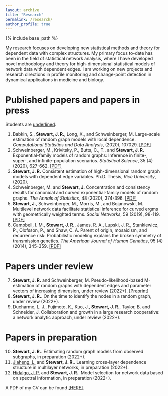 ```yaml
--- 
layout: archive
title: "Research"
permalink: /research/
author_profile: true
---
```


{% include base_path %}


My research focuses on developing new statistical methods and theory 
for dependent data with complex structures. 
My primary focus to-date has been in the field of statistical network analysis, 
where I have developed novel methodology and theory for high-dimensional statistical models of network data 
with dependent edges.
I am working on new projects and research directions 
in profile monitoring and change-point detection in dynamical applications in medicine and biology.  


Published papers and papers in press
======
Students are <u>underlined</u>.
<ol>
<li>
Babkin, S., <b> Stewart, J. R.</b>, Long, X., and Schweinberger, M.
Large-scale estimation of random graph models with local dependence.
<i>Computational Statistics and Data Analysis</i>, (2020), 107029.
<a href="https://jrstew.github.io/files/csda.pdf">[PDF]</a>
</li>
<li>
Schweinberger, M., Krivitsky, P., Butts, C., T., and <b>Stewart, J. R.</b>
Exponential-family models of random graphs: Inference in finite-, super-, and infinite-population scenarios.
<i>Statistical Science</i>, 35 (4) (2020), 627-662.
<a href="https://jrstew.github.io/files/stat_science.pdf">[PDF]</a>
</li>
<li>
<b>Stewart, J. R.</b>
Consistent estimation of high-dimensional random graph models with dependent edge variables.
Ph.D. Thesis,
<i>Rice University</i>,
(2020).
</li>
<li>
Schweinberger, M. and <b>Stewart, J.</b>
Concentration and consistency results for canonical and curved exponential-family models of random graphs.
<i>The Annals of Statistics</i>, 48 (2020), 374-396.
<a href="https://jrstew.github.io/files/aos.pdf">[PDF]</a>
</li>
<li>
<b>Stewart, J.</b>, Schweinberger, M., Morris, M., and Bojanowski, M.
Multilevel network data facilitate statistical inference for curved ergms with geometrically weighted terms.
<i>Social Networks</i>, 59 (2019), 98-119.
<a href="https://jrstew.github.io/files/social_networks.pdf">[PDF]</a>
</li>
<li>
Campbell, I. M., <b>Stewart, J. R.</b>, James, R. A., Lupski, J. R., Stankiewicz, P., Olofsson, P., and Shaw, C. A.
Parent of origin, mosaicism, and recurrence risk: Probabilistic modeling explains the broken symmetry of transmission genetics.
<i>The American Journal of Human Genetics</i>, 95 (4) (2014), 345-359.
<a href="https://jrstew.github.io/files/ajhg.pdf">[PDF]</a>
</li>
</ol>


Papers under review
===========
<ol start="7">
<li>
<b>Stewart, J. R.</b> and Schweinberger, M.
Pseudo-likelihood-based M-estimation of random graphs with dependent edges and parameter vectors of increasing dimension,
under review (2022+). <a href="https://jrstew.github.io/files/pl.pdf">[Preprint]</a>
</li>
<li>
<b>Stewart, J. R.</b>. 
On the time to identify the nodes in a random graph, 
under review (2022+). 
</li>
<li>
Ducharme, L. J., Fujimoto, K., Kuo, J., <b>Stewart, J. R.</b>, Taylor, B. and Schneider, J.
Collaboration and growth in a large research cooperative: a network analytic approach, 
under review (2022+). 
</li>
</ol>


Papers in preparation 
========
<ol start="10"> 
<li>
<b>Stewart, J. R.</b>.
Estimating random graph models from observed subgraphs, 
in preparation (2022+).
</li>
<li>
<u>Jiaheng, L.</u> and <b>Stewart, J. R.</b>.
Learning cross-layer dependence structure in multilayer networks,
in preparation (2022+). 
</li>
<li>
<u>Hidalgo, J. P.</u> and <b>Stewart, J. R.</b>. 
Model selection for network data based on spectral information,
in preparation (2022+). 
</li>
</ol>
  


A PDF of my CV can be found <a href="https://jrstew.github.io/files/cv.pdf">[HERE]</a>.



